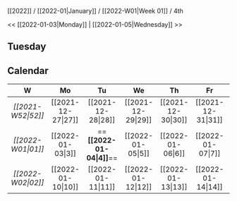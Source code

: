 [[2022]] / [[2022-01|January]] / [[2022-W01|Week 01]] / 4th

<<  [[2022-01-03|Monday]]   | [[2022-01-05|Wednesday]] >>︎

## Tuesday

## Calendar
| W  | Mo | Tu | We | Th | Fr | Sa | Su |
|:--:|:--:|:--:|:--:|:--:|:--:|:--:|:--:|
| *[[2021-W52\|52]]* | [[2021-12-27\|27]] | [[2021-12-28\|28]] | [[2021-12-29\|29]] | [[2021-12-30\|30]] | [[2021-12-31\|31]] | [[2022-01-01\|1]]  | [[2022-01-02\|2]]  |
| *[[2022-W01\|01]]* | [[2022-01-03\|3]]  | ==**[[2022-01-04\|4]]**==  | [[2022-01-05\|5]]  | [[2022-01-06\|6]]  | [[2022-01-07\|7]]  | [[2022-01-08\|8]]  | [[2022-01-09\|9]]  |
| *[[2022-W02\|02]]* | [[2022-01-10\|10]] | [[2022-01-11\|11]] | [[2022-01-12\|12]] | [[2022-01-13\|13]] | [[2022-01-14\|14]] | [[2022-01-15\|15]] | [[2022-01-16\|16]] |
